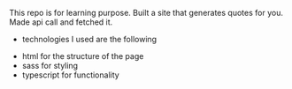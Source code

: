 This repo is for learning purpose.
Built a site that generates quotes for you.
Made api call and fetched it.

- technologies I used are the following

* html for the structure of the page
* sass for styling
* typescript for functionality
